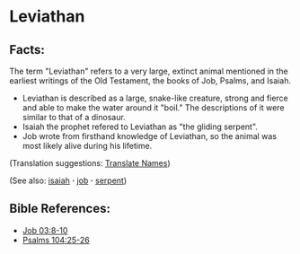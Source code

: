 # Leviathan #

## Facts: ##

The term "Leviathan" refers to a very large, extinct animal mentioned in the earliest writings of the Old Testament, the books of Job, Psalms, and Isaiah.

* Leviathan is described as a large, snake-like creature, strong and fierce and able to make the water around it "boil." The descriptions of it were similar to that of a dinosaur.
* Isaiah the prophet refered to Leviathan as "the gliding serpent".
* Job wrote from firsthand knowledge of Leviathan, so the animal was most likely alive during his lifetime.

(Translation suggestions: [Translate Names](https://git.door43.org/Door43/en-ta-translate-vol1/src/master/content/translate_names.md))

(See also: [isaiah](../other/isaiah.md) **·** [job](../other/job.md) **·** [serpent](../other/serpent.md))

## Bible References: ##

* [Job 03:8-10](https://door43.org/en/bible/notes/job/03/08)
* [Psalms 104:25-26](https://door43.org/en/bible/notes/psa/104/025)

